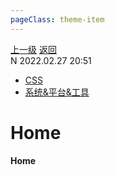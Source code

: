```yaml
---
pageClass: theme-item
---
```

<div class="extend-header">
    <div class="info">
        <div class="record">
            <a class="back" href="./">上一级</a>
            <a class="back" href="./">返回</a>
        </div>        
        <div class="mini">
            <span>N 2022.02.27 20:51</span>
        </div>
    </div>
    <div class="content"><div class="custom-block children"><ul><li><a href="/css/">CSS</a></li><li><a href="/system/">系统&平台&工具</a></li></ul></div></div>
</div>
<div class="content-header">
<h1>Home</h1><strong>Home</strong>
</div>
<div class="static-content">



</div>